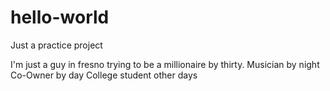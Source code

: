 # hello-world
Just a practice project

I'm just a guy in fresno trying to be a millionaire by thirty.
Musician by night Co-Owner by day
College student other days
